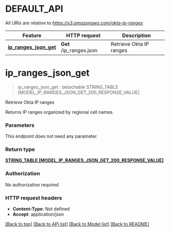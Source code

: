 # DEFAULT_API

All URIs are relative to *https://s3.amazonaws.com/okta-ip-ranges*

Feature | HTTP request | Description
------------- | ------------- | -------------
[**ip_ranges_json_get**](DEFAULT_API.md#ip_ranges_json_get) | **Get** /ip_ranges.json | Retrieve Okta IP ranges


# **ip_ranges_json_get**
> ip_ranges_json_get : detachable STRING_TABLE [MODEL_IP_RANGES_JSON_GET_200_RESPONSE_VALUE]


Retrieve Okta IP ranges

Returns IP ranges organized by regional cell names.


### Parameters
This endpoint does not need any parameter.

### Return type

[**STRING_TABLE [MODEL_IP_RANGES_JSON_GET_200_RESPONSE_VALUE]**](_ip_ranges_json_get_200_response_value.md)

### Authorization

No authorization required

### HTTP request headers

 - **Content-Type**: Not defined
 - **Accept**: application/json

[[Back to top]](#) [[Back to API list]](../README.md#documentation-for-api-endpoints) [[Back to Model list]](../README.md#documentation-for-models) [[Back to README]](../README.md)

